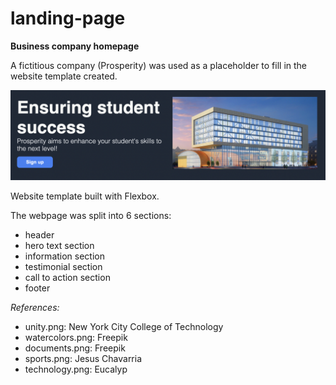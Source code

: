 # landing-page
**Business company homepage**

A fictitious company (Prosperity) was used as a placeholder to fill in the website template created.

<img src="./static/pic.png" alt="Website Small Pic">

Website template built with Flexbox.

The webpage was split into 6 sections:

- header
- hero text section
- information section
- testimonial section
- call to action section
- footer

*References:*

- unity.png: New York City College of Technology
- watercolors.png: Freepik
- documents.png: Freepik
- sports.png: Jesus Chavarria
- technology.png: Eucalyp
